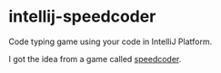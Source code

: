 # intellij-speedcoder
Code typing game using your code in IntelliJ Platform.

I got the idea from a game called <a href="https://www.speedcoder.net/">speedcoder</a>.
